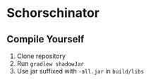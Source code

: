# Schorschinator

## Compile Yourself
1. Clone repository
2. Run `gradlew shadowJar`
3. Use jar suffixed with `-all.jar` in `build/libs`
